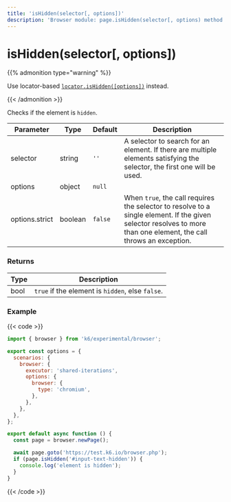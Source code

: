 ```yaml
---
title: 'isHidden(selector[, options])'
description: 'Browser module: page.isHidden(selector[, options) method'
---
```


# isHidden(selector[, options])

{{% admonition type="warning" %}}

Use locator-based [`locator.isHidden([options])`](https://grafana.com/docs/k6/<K6_VERSION>/javascript-api/k6-experimental/browser/locator/ishidden/) instead.

{{< /admonition >}}

Checks if the element is `hidden`.

<TableWithNestedRows>

| Parameter      | Type    | Default | Description                                                                                                                                                        |
| -------------- | ------- | ------- | ------------------------------------------------------------------------------------------------------------------------------------------------------------------ |
| selector       | string  | `''`    | A selector to search for an element. If there are multiple elements satisfying the selector, the first one will be used.                                           |
| options        | object  | `null`  |                                                                                                                                                                    |
| options.strict | boolean | `false` | When `true`, the call requires the selector to resolve to a single element. If the given selector resolves to more than one element, the call throws an exception. |

</TableWithNestedRows>

### Returns

| Type | Description                                      |
| ---- | ------------------------------------------------ |
| bool | `true` if the element is `hidden`, else `false`. |

### Example

{{< code >}}

```javascript
import { browser } from 'k6/experimental/browser';

export const options = {
  scenarios: {
    browser: {
      executor: 'shared-iterations',
      options: {
        browser: {
          type: 'chromium',
        },
      },
    },
  },
};

export default async function () {
  const page = browser.newPage();

  await page.goto('https://test.k6.io/browser.php');
  if (page.isHidden('#input-text-hidden')) {
    console.log('element is hidden');
  }
}
```

{{< /code >}}
